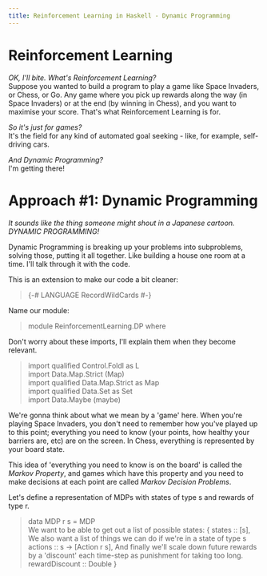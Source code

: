 ```yaml
---
title: Reinforcement Learning in Haskell - Dynamic Programming
---
```


# Reinforcement Learning


_OK, I'll bite. What's Reinforcement Learning?_  
Suppose you wanted to build a program to play a game like Space Invaders, or Chess, or Go. Any game where you pick up rewards along the way (in Space Invaders) or at the end (by winning in Chess), and you want to maximise your score. That's what Reinforcement Learning is for.

_So it's just for games?_  
It's the field for any kind of automated goal seeking - like, for example, self-driving cars.

_And Dynamic Programming?_  
I'm getting there!

# Approach #1: Dynamic Programming

_It sounds like the thing someone might shout in a Japanese cartoon. *DYNAMIC PROGRAMMING!*_  

Dynamic Programming is breaking up your problems into subproblems, solving those, putting it all together. Like building a house one room at a time. I'll talk through it with the code.

This is an extension to make our code a bit cleaner:
> {-# LANGUAGE RecordWildCards #-}

Name our module:  
> module ReinforcementLearning.DP where

Don't worry about these imports, I'll explain them when they become relevant.  
> import qualified Control.Foldl as L  
> import Data.Map.Strict (Map)  
> import qualified Data.Map.Strict as Map  
> import qualified Data.Set as Set  
> import Data.Maybe (maybe)

We're gonna think about what we mean by a 'game' here. When you're playing Space Invaders,  you don't need to remember how you've played up to this point; everything you need to know (your points, how healthy your barriers are, etc) are on the screen. In Chess, everything is represented by your board state.

This idea of 'everything you need to know is on the board' is called the _Markov Property_, and games which have this property and you need to make decisions at each point are called _Markov Decision Problems_.

Let's define a representation of MDPs with states of type s and rewards of type r.  
> data MDP r s = MDP  
We want to be able to get out a list of possible states:
>  {  states :: [s],  
We also want a list of things we can do if we're in a state of type s
>     actions :: s -> [Action r s],
And finally we'll scale down future rewards by a 'discount' each time-step as punishment for taking too long.
>     rewardDiscount :: Double
>  }


